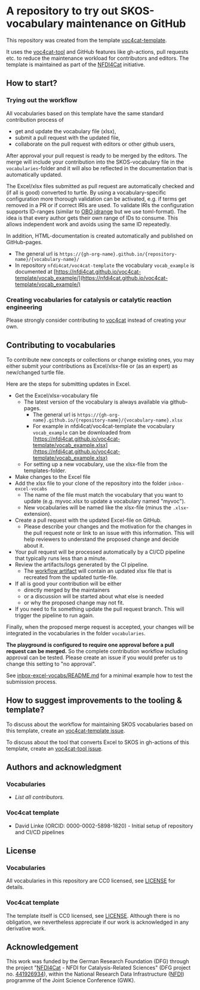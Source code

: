 # A repository to try out SKOS-vocabulary maintenance on GitHub

This repository was created from the template [voc4cat-template](https://github.com/nfdi4cat/voc4cat-template).

It uses the [voc4cat-tool](https://github.com/nfdi4cat/voc4cat-tool) and GitHub features like gh-actions, pull requests etc. to reduce the maintenance workload for contributors and editors.
The template is maintained as part of the [NFDI4Cat](http://www.nfdi4cat.org) initiative.

## How to start?

### Trying out the workflow

All vocabularies based on this template have the same standard contribution process of

- get and update the vocabulary file (xlsx),
- submit a pull request with the updated file,
- collaborate on the pull request with editors or other github users,

After approval your pull request is ready to be merged by the editors. The merge will include your contribution into the SKOS-vocabulary file in the `vocabularies`-folder and it will also be reflected in the documentation that is automatically updated.

The Excel/xlsx files submitted as pull request are automatically checked and (if all is good) converted to turtle.
By using a vocabulary-specific configuration more thorough validation can be activated,
e.g. if terms get removed in a PR or if correct IRIs are used.
To validate IRIs the configuration supports ID-ranges (similar to [OBO idrange](https://oboacademy.github.io/obook/howto/idrange/) but we use toml-format).
The idea is that every author gets their own range of IDs to consume.
This allows independent work and avoids using the same ID repeatedly.

In addition, HTML-documentation is created automatically and published on GitHub-pages.

- The general url is `https://{gh-org-name}.github.io/{repository-name}/{vocabulary-name}/`
- In repository `nfdi4cat/voc4cat-template` the vocabulary `vocab_example` is documented at [https://nfdi4cat.github.io/voc4cat-template/vocab_example/](https://nfdi4cat.github.io/voc4cat-template/vocab_example/)
 
### Creating vocabularies for catalysis or catalytic reaction engineering

Please strongly consider contributing to [voc4cat](https://github.com/nfdi4cat/voc4cat) instead of creating your own.

## Contributing to vocabularies

To contribute new concepts or collections or change existing ones, you may either submit your contributions as Excel/xlsx-file or (as an expert) as new/changed turtle file.

Here are the steps for submitting updates in Excel.

- Get the Excel/xlsx-vocabulary file
  - The latest version of the vocabulary is always available via github-pages.
    - The general url is `https://{gh-org-name}.github.io/{repository-name}/{vocabulary-name}.xlsx`
    - For example in nfdi4cat/voc4cat-template the vocabulary `vocab_example` can be downloaded from [https://nfdi4cat.github.io/voc4cat-template/vocab_example.xlsx](https://nfdi4cat.github.io/voc4cat-template/vocab_example.xlsx)
  - For setting up a new vocabulary, use the xlsx-file from the templates-folder.
- Make changes to the Excel file
- Add the xlsx file to your clone of the repository into the folder `inbox-excel-vocabs`
  - The name of the file must match the vocabulary that you want to update (e.g. myvoc.xlsx to update a vocabulary named "myvoc").
  - New vocabularies will be named like the xlsx-file (minus the `.xlsx`-extension).
- Create a pull request with the updated Excel-file on GitHub.
  - Please describe your changes and the motivation for the changes in the pull request note or link to an issue with this information. This will help reviewers to understand the proposed change and decide about it.
- Your pull request will be processed automatically by a CI/CD pipeline that typically runs less than a minute.
- Review the artifacts/logs generated by the CI pipeline.
  - The [workflow artifact](https://docs.github.com/en/actions/managing-workflow-runs/downloading-workflow-artifacts) will contain an updated xlsx file that is recreated from the updated turtle-file.
- If all is good your contribution will be either
  - directly merged by the maintainers
  - or a discussion will be started about what else is needed
  - or why the proposed change may not fit.
- If you need to fix something update the pull request branch. This will trigger the pipeline to run again.

Finally, when the proposed merge request is accepted, your changes will be integrated in the vocabularies in the folder `vocabularies`.

**The playground is configured to require one approval before a pull request can be merged.** So the complete contribution workflow including approval can be tested. Please create an issue if you would prefer us to change this setting to "no approval".

See [inbox-excel-vocabs/README.md](inbox-excel-vocabs/README.md) for a minimal example how to test the submission process.

## How to suggest improvements to the tooling & template?

To discuss about the workflow for maintaining SKOS vocabularies based on this template, create an [voc4cat-template issue](https://github.com/nfdi4cat/voc4cat-template/issues).

To discuss about the tool that converts Excel to SKOS in gh-actions of this template, create an [voc4cat-tool issue](https://github.com/nfdi4cat/voc4cat-tool/issues).


## Authors and acknowledgment

### Vocabularies

- *List all contributors.*

### Voc4cat template

- David Linke (ORCID: 0000-0002-5898-1820) - Initial setup of repository and CI/CD pipelines

## License

### Vocabularies

All vocabularies in this repository are CC0 licensed, see [LICENSE](LICENSE) for details.

### Voc4cat template

The template itself is CC0 licensed, see [LICENSE](LICENSE). Although there is no obligation, we nevertheless appreciate if our work is acknowledged in any derivative work.

## Acknowledgement

This work was funded by the German Research Foundation (DFG) through the project "[NFDI4Cat](https://www.nfdi4cat.org) - NFDI for Catalysis-Related Sciences" (DFG project no. [441926934](https://gepris.dfg.de/gepris/projekt/441926934)), within the National Research Data Infrastructure ([NFDI](https://www.nfdi.de)) programme of the Joint Science Conference (GWK).
